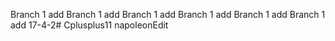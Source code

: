 Branch 1 add
Branch 1 add
Branch 1 add
Branch 1 add
Branch 1 add
Branch 1 add
17-4-2# Cplusplus11 napoleonEdit
